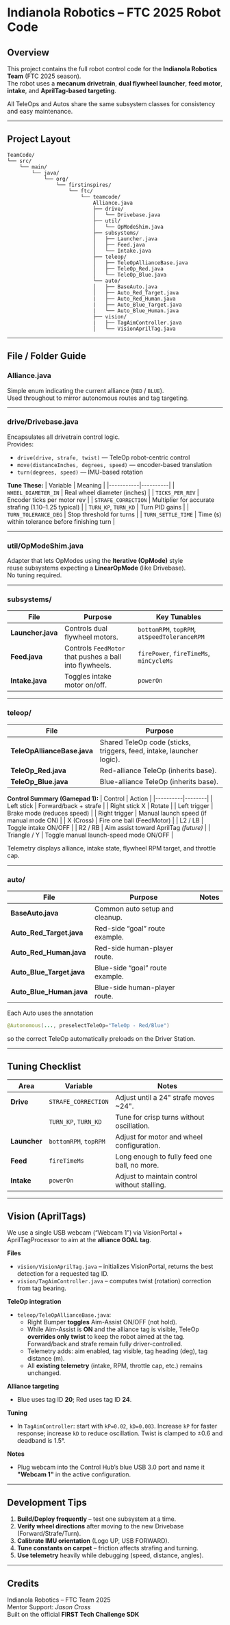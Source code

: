 # Indianola Robotics – FTC 2025 Robot Code

## Overview
This project contains the full robot control code for the **Indianola Robotics Team** (FTC 2025 season).  
The robot uses a **mecanum drivetrain**, **dual flywheel launcher**, **feed motor**, **intake**, and **AprilTag-based targeting**.  

All TeleOps and Autos share the same subsystem classes for consistency and easy maintenance.

---

## Project Layout

```
TeamCode/
└── src/
    └── main/
        └── java/
            └── org/
                └── firstinspires/
                    └── ftc/
                        └── teamcode/
                            Alliance.java
                            ├── drive/
                            │   └── Drivebase.java
                            ├── util/
                            │   └── OpModeShim.java
                            ├── subsystems/
                            │   ├── Launcher.java
                            │   ├── Feed.java
                            │   └── Intake.java
                            ├── teleop/
                            │   ├── TeleOpAllianceBase.java
                            │   ├── TeleOp_Red.java
                            │   └── TeleOp_Blue.java
                            └── auto/
                            │   ├── BaseAuto.java
                            │   ├── Auto_Red_Target.java
                            |   ├── Auto_Red_Human.java
                            |   ├── Auto_Blue_Target.java
                            |   └── Auto_Blue_Human.java
                            ├── vision/
                            |   ├── TagAimController.java
                            │   └── VisionAprilTag.java
```

---

## File / Folder Guide

### **Alliance.java**
Simple enum indicating the current alliance (`RED` / `BLUE`).  
Used throughout to mirror autonomous routes and tag targeting.

---

### **drive/Drivebase.java**
Encapsulates all drivetrain control logic.  
Provides:
- `drive(drive, strafe, twist)` — TeleOp robot-centric control  
- `move(distanceInches, degrees, speed)` — encoder-based translation  
- `turn(degrees, speed)` — IMU-based rotation  

**Tune These:**
| Variable | Meaning |
|-----------|----------|
| `WHEEL_DIAMETER_IN` | Real wheel diameter (inches) |
| `TICKS_PER_REV` | Encoder ticks per motor rev |
| `STRAFE_CORRECTION` | Multiplier for accurate strafing (1.10–1.25 typical) |
| `TURN_KP`, `TURN_KD` | Turn PID gains |
| `TURN_TOLERANCE_DEG` | Stop threshold for turns |
| `TURN_SETTLE_TIME` | Time (s) within tolerance before finishing turn |

---

### **util/OpModeShim.java**
Adapter that lets OpModes using the **Iterative (OpMode)** style  
reuse subsystems expecting a **LinearOpMode** (like Drivebase).  
No tuning required.

---

### **subsystems/**
| File | Purpose | Key Tunables |
|------|----------|--------------|
| **Launcher.java** | Controls dual flywheel motors. | `bottomRPM`, `topRPM`, `atSpeedToleranceRPM` |
| **Feed.java** | Controls `FeedMotor` that pushes a ball into flywheels. | `firePower`, `fireTimeMs`, `minCycleMs` |
| **Intake.java** | Toggles intake motor on/off. | `powerOn` |

---

### **teleop/**
| File | Purpose |
|------|----------|
| **TeleOpAllianceBase.java** | Shared TeleOp code (sticks, triggers, feed, intake, launcher logic). |
| **TeleOp_Red.java** | Red-alliance TeleOp (inherits base). |
| **TeleOp_Blue.java** | Blue-alliance TeleOp (inherits base). |

**Control Summary (Gamepad 1):**
| Control | Action |
|----------|--------|
| Left stick | Forward/back + strafe |
| Right stick X | Rotate |
| Left trigger | Brake mode (reduces speed) |
| Right trigger | Manual launch speed (if manual mode ON) |
| X (Cross) | Fire one ball (FeedMotor) |
| L2 / LB | Toggle intake ON/OFF |
| R2 / RB | Aim assist toward AprilTag *(future)* |
| Triangle / Y | Toggle manual launch-speed mode ON/OFF |

Telemetry displays alliance, intake state, flywheel RPM target, and throttle cap.

---

### **auto/**
| File | Purpose | Notes |
|------|----------|-------|
| **BaseAuto.java** | Common auto setup and cleanup. |
| **Auto_Red_Target.java** | Red-side “goal” route example. |
| **Auto_Red_Human.java** | Red-side human-player route. |
| **Auto_Blue_Target.java** | Blue-side “goal” route example. |
| **Auto_Blue_Human.java** | Blue-side human-player route. |

Each Auto uses the annotation  
```java
@Autonomous(..., preselectTeleOp="TeleOp - Red/Blue")
```  
so the correct TeleOp automatically preloads on the Driver Station.

---

## Tuning Checklist
| Area | Variable | Notes |
|-------|-----------|-------|
| **Drive** | `STRAFE_CORRECTION` | Adjust until a 24" strafe moves ~24". |
|  | `TURN_KP`, `TURN_KD` | Tune for crisp turns without oscillation. |
| **Launcher** | `bottomRPM`, `topRPM` | Adjust for motor and wheel configuration. |
| **Feed** | `fireTimeMs` | Long enough to fully feed one ball, no more. |
| **Intake** | `powerOn` | Adjust to maintain control without stalling. |

---
## Vision (AprilTags)

We use a single USB webcam (“Webcam 1”) via VisionPortal + AprilTagProcessor to aim at the **alliance GOAL tag**.

**Files**
- `vision/VisionAprilTag.java` – initializes VisionPortal, returns the best detection for a requested tag ID.
- `vision/TagAimController.java` – computes twist (rotation) correction from tag bearing.

**TeleOp integration**
- `teleop/TeleOpAllianceBase.java`:
  - Right Bumper **toggles** Aim-Assist ON/OFF (not hold).
  - While Aim-Assist is **ON** and the alliance tag is visible, TeleOp **overrides only twist** to keep the robot aimed at the tag. Forward/back and strafe remain fully driver-controlled.
  - Telemetry adds: aim enabled, tag visible, tag heading (deg), tag distance (m).
  - All **existing telemetry** (intake, RPM, throttle cap, etc.) remains unchanged.

**Alliance targeting**
- Blue uses tag ID **20**; Red uses tag ID **24**.

**Tuning**
- In `TagAimController`: start with `kP=0.02`, `kD=0.003`. Increase `kP` for faster response; increase `kD` to reduce oscillation. Twist is clamped to ±0.6 and deadband is 1.5°.

**Notes**
- Plug webcam into the Control Hub’s blue USB 3.0 port and name it **"Webcam 1"** in the active configuration.


---

## Development Tips
1. **Build/Deploy frequently** – test one subsystem at a time.  
2. **Verify wheel directions** after moving to the new Drivebase (Forward/Strafe/Turn).  
3. **Calibrate IMU orientation** (Logo UP, USB FORWARD).  
4. **Tune constants on carpet** – friction affects strafing and turning.  
5. **Use telemetry** heavily while debugging (speed, distance, angles).  

---

## Credits
Indianola Robotics – FTC Team 2025  
Mentor Support: *Jason Cross*  
Built on the official **FIRST Tech Challenge SDK**
